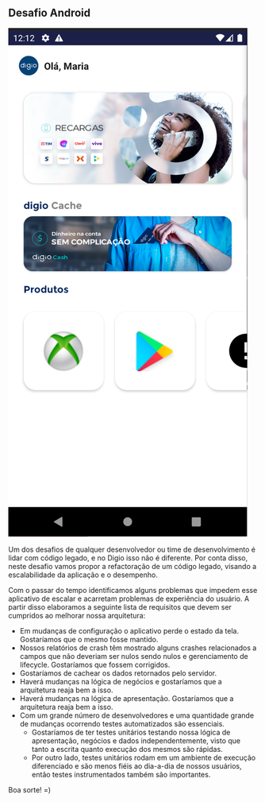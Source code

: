 ## Desafio Android

![Screenshot do app funcionando](image/screenshot.png)

Um dos desafios de qualquer desenvolvedor ou time de desenvolvimento é lidar com código legado, e no Digio isso não é 
diferente. Por conta disso, neste desafio vamos propor a refactoração de um código legado, visando a escalabilidade da 
aplicação e o desempenho.

Com o passar do tempo identificamos alguns problemas que impedem esse aplicativo de escalar e acarretam problemas de 
experiência do usuário. A partir disso elaboramos a seguinte lista de requisitos que devem ser cumpridos ao melhorar 
nossa arquitetura:

 - Em mudanças de configuração o aplicativo perde o estado da tela. Gostaríamos que o mesmo fosse mantido.
 - Nossos relatórios de crash têm mostrado alguns crashes relacionados a campos que não deveriam ser nulos sendo nulos 
   e gerenciamento de lifecycle. Gostaríamos que fossem corrigidos.
 - Gostaríamos de cachear os dados retornados pelo servidor.
 - Haverá mudanças na lógica de negócios e gostaríamos que a arquitetura reaja bem a isso.
 - Haverá mudanças na lógica de apresentação. Gostaríamos que a arquitetura reaja bem a isso.
 - Com um grande número de desenvolvedores e uma quantidade grande de mudanças ocorrendo testes automatizados são 
   essenciais.
   - Gostaríamos de ter testes unitários testando nossa lógica de apresentação, negócios e dados independentemente, 
     visto que tanto a escrita quanto execução dos mesmos são rápidas.
   - Por outro lado, testes unitários rodam em um ambiente de execução diferenciado e são menos fiéis ao dia-a-dia de 
     nossos usuários, então testes instrumentados também são importantes.

Boa sorte! =)